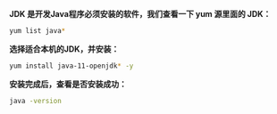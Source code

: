 **JDK 是开发Java程序必须安装的软件，我们查看一下 yum 源里面的 JDK：**

```sh
yum list java*
```



**选择适合本机的JDK，并安装：**

```sh
yum install java-11-openjdk* -y
```



**安装完成后，查看是否安装成功：**

```sh
java -version
```

